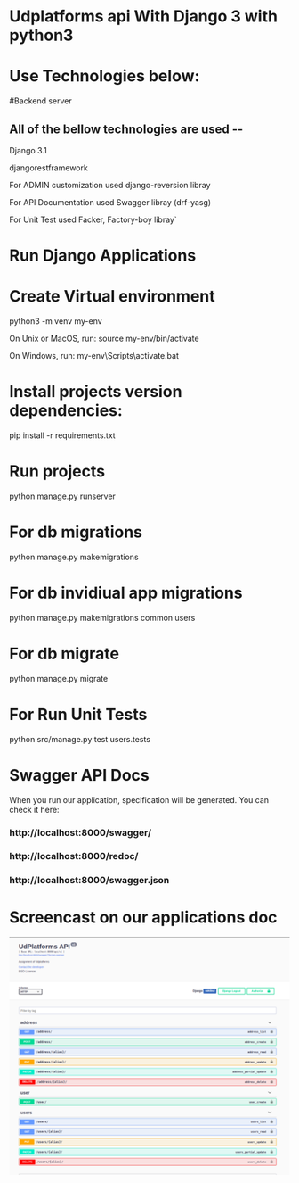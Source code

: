 # Udplatforms api With Django 3 with python3

# Use Technologies below:

#Backend server

## All of the bellow technologies are used --

Django 3.1

djangorestframework

For ADMIN customization  used django-reversion libray

For API Documentation used Swagger libray (drf-yasg)

For Unit Test used Facker, Factory-boy libray`

# Run Django Applications

# Create Virtual environment 
python3 -m venv my-env

On Unix or MacOS, run:
source my-env/bin/activate

On Windows, run:
my-env\Scripts\activate.bat

# Install projects version dependencies:
pip install -r requirements.txt

# Run projects
python manage.py runserver

# For db migrations
python manage.py makemigrations

# For db invidiual app migrations
python manage.py makemigrations common users

# For db migrate
python manage.py migrate

# For Run Unit Tests
python src/manage.py test users.tests

# Swagger API Docs

When you run our application, specification will be generated. You can check it here:

### http://localhost:8000/swagger/
### http://localhost:8000/redoc/
### http://localhost:8000/swagger.json

# Screencast on our applications doc
<img src="images/Screenshot%20from%202020-08-22%2000-39-10.png">





